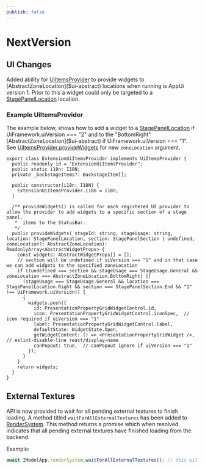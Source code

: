 ```yaml
---
publish: false
---
```

# NextVersion

## UI Changes

Added ability for [UiItemsProvider]($ui-abstract) to provide widgets to [AbstractZoneLocation]($ui-abstract) locations when running is AppUi version 1. Prior to this a widget could only be targeted to a [StagePanelLocation]($ui-abstract) location.

### Example UiItemsProvider

The example below, shows how to add a widget to a [StagePanelLocation]($ui-abstract) if UiFramework.uiVersion === "2" and to the "BottomRight" [AbstractZoneLocation]($ui-abstract) if UiFramework.uiVersion === "1".  See [UiItemsProvider.provideWidgets]($ui-abstract) for new `zoneLocation` argument.

```tsx
export class ExtensionUiItemsProvider implements UiItemsProvider {
  public readonly id = "ExtensionUiItemsProvider";
  public static i18n: I18N;
  private _backstageItems?: BackstageItem[];

  public constructor(i18n: I18N) {
    ExtensionUiItemsProvider.i18n = i18n;
  }

  /** provideWidgets() is called for each registered UI provider to allow the provider to add widgets to a specific section of a stage panel.
   *  items to the StatusBar.
   */
  public provideWidgets(_stageId: string, stageUsage: string, location: StagePanelLocation, section: StagePanelSection | undefined, zoneLocation?: AbstractZoneLocation): ReadonlyArray<AbstractWidgetProps> {
    const widgets: AbstractWidgetProps[] = [];
    // section will be undefined if uiVersion === "1" and in that case we can add widgets to the specified zoneLocation
    if ((undefined === section && stageUsage === StageUsage.General && zoneLocation === AbstractZoneLocation.BottomRight) ||
      (stageUsage === StageUsage.General && location === StagePanelLocation.Right && section === StagePanelSection.End && "1" !== UiFramework.uiVersion)) {
      {
        widgets.push({
          id: PresentationPropertyGridWidgetControl.id,
          icon: PresentationPropertyGridWidgetControl.iconSpec,  // icon required if uiVersion === "1"
          label: PresentationPropertyGridWidgetControl.label,
          defaultState: WidgetState.Open,
          getWidgetContent: () => <PresentationPropertyGridWidget />, // eslint-disable-line react/display-name
          canPopout: true,  // canPopout ignore if uiVersion === "1"
        });
      }
    }
    return widgets;
  }
}
```

## External Textures

API is now provided to wait for all pending external textures to finish loading. A method titled `waitForAllExternalTextures` has been added to [RenderSystem]($frontend). This method returns a promise which when resolved indicates that all pending external textures have finished loading from the backend.

Example:

```ts
await IModelApp.renderSystem.waitForAllExternalTextures(); // this will wait for all pending external textures to finish loading.
```
